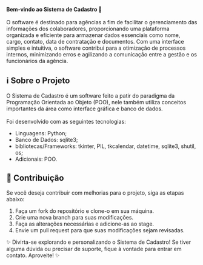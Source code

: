 <b>Bem-vindo ao Sistema de Cadastro 📁</b> <br> <br>
O software é destinado para agências a fim de facilitar o gerenciamento das informações dos colaboradores, proporcionando uma plataforma organizada e eficiente para armazenar dados essenciais como nome, cargo, contato, data de contratação e documentos. Com uma interface simples e intuitiva, o software contribui para a otimização de processos internos, minimizando erros e agilizando a comunicação entre a gestão e os funcionários da agência.

## ℹ️ Sobre o Projeto
O Sistema de Cadastro é um software feito a patir do paradigma da Programação Orientada ao Objeto (POO), nele também utiliza conceitos importantes da área como interface gráfica e banco de dados. <br> <br>Foi desenvolvido com as seguintes tecnologias:
<ul>
  <li>Linguagens: Python;</li>
  <li>Banco de Dados: sqlite3;</li>
  <li>bibliotecas/Frameworks: tkinter, PIL, tkcalendar, datetime, sqlite3, shutil, os;</li>
  <li>Adicionais: POO.</li>
</ul>

## 📝 Contribuição
Se você deseja contribuir com melhorias para o projeto, siga as etapas abaixo:
<ol>
  <li>Faça um fork do repositório e clone-o em sua máquina.</li>
  <li>Crie uma nova branch para suas modificações.</li>
  <li>Faça as alterações necessárias e adicione-as ao stage.</li>
  <li>Envie um pull request para que suas modificações sejam revisadas.</li>
</ol>

✨ Divirta-se explorando e personalizando o Sistema de Cadastro! Se tiver alguma dúvida ou precisar de suporte, fique à vontade para entrar em contato. Aproveite! ✨
